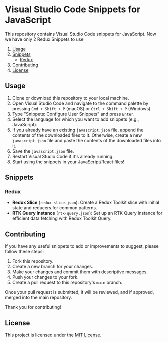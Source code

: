 # Visual Studio Code Snippets for JavaScript

This repository contains Visual Studio Code snippets for JavaScript. Now we have only 2 Redux Snippets to use

1. [Usage](#usage)
2. [Snippets](#snippets)
    - [Redux](#redux)
3. [Contributing](#contributing)
4. [License](#license)

## Usage

1. Clone or download this repository to your local machine.
2. Open Visual Studio Code and navigate to the command palette by pressing `Cmd + Shift + P` (macOS) or `Ctrl + Shift + P` (Windows).
3. Type "Snippets: Configure User Snippets" and press `Enter`.
4. Select the language for which you want to add snippets (e.g., JavaScript).
5. If you already have an existing `javascript.json` file, append the contents of the downloaded files to it. Otherwise, create a new `javascript.json` file and paste the contents of the downloaded files into it.
6. Save the `javascript.json` file.
7. Restart Visual Studio Code if it's already running.
8. Start using the snippets in your JavaScript/React files!

## Snippets

### Redux

- **Redux Slice** (`redux-slice.json`): Create a Redux Toolkit slice with initial state and reducers for common patterns.
- **RTK Query Instance** (`rtk-query.json`): Set up an RTK Query instance for efficient data fetching with Redux Toolkit Query.

## Contributing

If you have any useful snippets to add or improvements to suggest, please follow these steps:

1. Fork this repository.
2. Create a new branch for your changes.
3. Make your changes and commit them with descriptive messages.
4. Push your changes to your fork.
5. Create a pull request to this repository's `main` branch.

Once your pull request is submitted, it will be reviewed, and if approved, merged into the main repository.

Thank you for contributing!

## License

This project is licensed under the [MIT License](LICENSE).